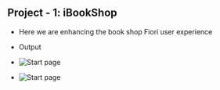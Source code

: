 ## Project - 1: iBookShop
- Here we are enhancing the book shop Fiori user experience 

- Output
- ![Start page](assets/BookCatalogUIMaster.png)
- ![Start page](assets/BookCatalogUIDetail.png)

